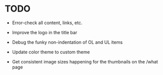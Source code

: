 # TODO

* Error-check all content, links, etc.
* Improve the logo in the title bar
* Debug the funky non-indentation of OL and UL items

* Update color theme to custom theme
* Get consistent image sizes happening for the thumbnails on the /what page
